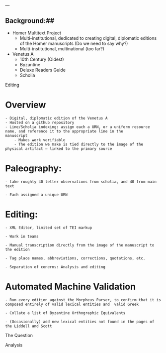 —
## Background:##
- Homer Multitext Project
	- Multi-institutional, dedicated to creating digital, diplomatic editions of the Homer manuscripts (Do we need to say why?)
	- Multi-institutional, multinational (too far?)
- Venetus A
	- 10th Century (Oldest)
	- Byzantine
	- Deluxe Readers Guide
	- Scholia

Editing

# Overview
	- Digital, diplomatic edition of the Venetus A
	- Hosted on a github repository
	- Line/Scholia indexing: assign each a URN, or a uniform resource name, and reference it to the appropriate line in the 		manuscript	
		- Makes work verifiable
		- The edition we make is tied directly to the image of the physical artifact — linked to the primary source
	
# Paleography: 
	- take roughly 40 letter observations from scholia, and 40 from main text
		
	- Each assigned a unique URN
	
# Editing:
	
	- XML Editor, limited set of TEI markup
		
	- Work in teams
		
	- Manual transcription directly from the image of the manuscript to the edition
		
	- Tag place names, abbreviations, corrections, quotations, etc.
	
	- Separation of conerns: Analysis and editing
	
# Automated Machine Validation
	
	- Run every edition against the Morpheus Parser, to confirm that it is composed entirely of valid lexical entities and 	valid Greek 
			
	- Collate a list of Byzantine Orthographic Equivalents
			
	- (Occasionally) add new lexical entities not found in the pages of the Liddell and Scott
	

	


The Question

Analysis

